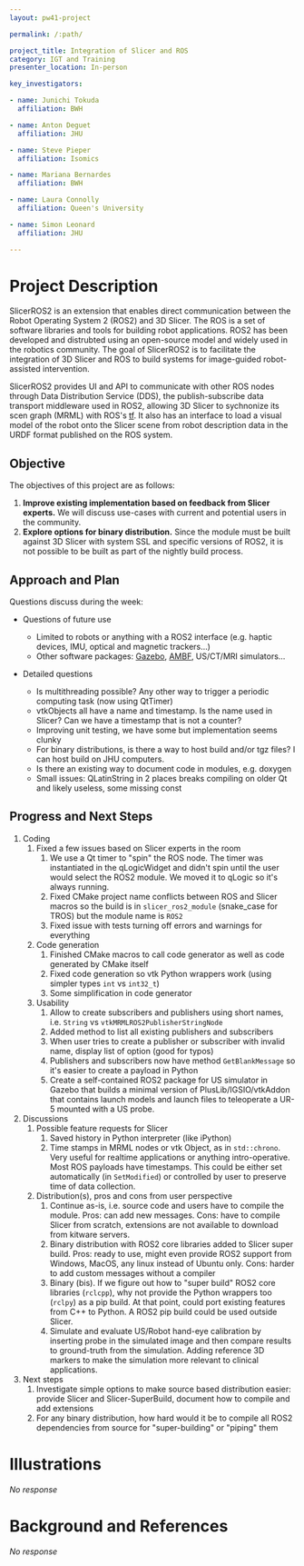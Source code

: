 ```yaml
---
layout: pw41-project

permalink: /:path/

project_title: Integration of Slicer and ROS
category: IGT and Training
presenter_location: In-person

key_investigators:

- name: Junichi Tokuda
  affiliation: BWH

- name: Anton Deguet
  affiliation: JHU

- name: Steve Pieper
  affiliation: Isomics

- name: Mariana Bernardes
  affiliation: BWH

- name: Laura Connolly
  affiliation: Queen's University

- name: Simon Leonard
  affiliation: JHU

---
```


# Project Description

SlicerROS2 is an extension that enables direct communication between the Robot Operating System 2 (ROS2) and 3D Slicer. The ROS is a set of software libraries and tools for building robot applications. ROS2 has been developed and distrubted using an open-source model and widely used in the robotics community. The goal of SlicerROS2 is to facilitate the integration of 3D Slicer and ROS to build systems for image-guided robot-assisted intervention. 

SlicerROS2 provides UI and API to communicate with other ROS nodes through Data Distribution Service (DDS), the publish-subscribe data transport middleware used in ROS2, allowing 3D Slicer to sychnonize its scen graph (MRML) with ROS's [tf](https://wiki.ros.org/tf2). It also has an interface to load a visual model of the robot onto the Slicer scene from robot description data in the URDF format published on the ROS system. 

## Objective

The objectives of this project are as follows:
1. **Improve existing implementation based on feedback from Slicer experts.** We will discuss use-cases with current and potential users in the community.
2. **Explore options for binary distribution.** Since the module must be built against 3D Slicer with system SSL and specific versions of ROS2, it is not possible to be built as part of the nightly build process.


## Approach and Plan

Questions discuss during the week:
- Questions of future use
  - Limited to robots or anything with a ROS2 interface (e.g. haptic devices, IMU, optical and magnetic trackers…)
  - Other software packages: [Gazebo](https://gazebosim.org/home), [AMBF](https://github.com/WPI-AIM/ambf), US/CT/MRI simulators…

- Detailed questions
  - Is multithreading possible?  Any other way to trigger a periodic computing task (now using QtTimer)
  - vtkObjects all have a name and timestamp.  Is the name used in Slicer?  Can we have a timestamp that is not a counter?
  - Improving unit testing, we have some but implementation seems clunky
  - For binary distributions, is there a way to host build and/or tgz files?  I can host build on JHU computers.
  - Is there an existing way to document code in modules, e.g. doxygen
  - Small issues: QLatinString in 2 places breaks compiling on older Qt and likely useless, some missing const


## Progress and Next Steps

<!-- Update this section as you make progress, describing of what you have ACTUALLY DONE.
     If there are specific steps that you could not complete then you can describe them here, too. -->

1. Coding
   1. Fixed a few issues based on Slicer experts in the room
      1. We use a Qt timer to "spin" the ROS node.  The timer was instantiated in the qLogicWidget and didn't spin until the user would select the ROS2 module.  We moved it to qLogic so it's always running.
      1. Fixed CMake project name conflicts between ROS and Slicer macros so the build is in `slicer_ros2_module` (snake_case for TROS) but the module name is `ROS2`
      1. Fixed issue with tests turning off errors and warnings for everything
   1. Code generation
      1. Finished CMake macros to call code generator as well as code generated by CMake itself
      1. Fixed code generation so vtk Python wrappers work (using simpler types `int` vs `int32_t`)
      1. Some simplification in code generator
   1. Usability
      1. Allow to create subscribers and publishers using short names, i.e. `String` vs `vtkMRMLROS2PublisherStringNode`
      1. Added method to list all existing publishers and subscribers
      1. When user tries to create a publisher or subscriber with invalid name, display list of option (good for typos)
      1. Publishers and subscribers now have method `GetBlankMessage` so it's easier to create a payload in Python
      1. Create a self-contained ROS2 package for US simulator in Gazebo that builds a minimal version of PlusLib/IGSIO/vtkAddon that contains launch models and launch files to teleoperate a UR-5 mounted with a US probe. 
1. Discussions
   1. Possible feature requests for Slicer
      1. Saved history in Python interpreter (like iPython)
      1. Time stamps in MRML nodes or vtk Object, as in `std::chrono`.  Very useful for realtime applications or anything intro-operative.  Most ROS payloads have timestamps.  This could be either set automatically (in `SetModified`) or controlled by user to preserve time of data collection.
   1. Distribution(s), pros and cons from user perspective
      1. Continue as-is, i.e. source code and users have to compile the module.  Pros: can add new messages.  Cons: have to compile Slicer from scratch, extensions are not available to download from kitware servers.
      1. Binary distribution with ROS2 core libraries added to Slicer super build.  Pros: ready to use, might even provide ROS2 support from Windows, MacOS, any linux instead of Ubuntu only.  Cons: harder to add custom messages without a compiler
      1. Binary (bis).  If we figure out how to "super build" ROS2 core libraries (`rclcpp`), why not provide the Python wrappers too (`rclpy`) as a pip build.  At that point, could port existing features from C++ to Python.  A ROS2 pip build could be used outside Slicer.
      1. Simulate and evaluate US/Robot hand-eye calibration by inserting probe in the simulated image and then compare results to ground-truth from the simulation. Adding reference 3D markers to make the simulation more relevant to clinical applications.
1. Next steps
   1. Investigate simple options to make source based distribution easier: provide Slicer and Slicer-SuperBuild, document how to compile and add extensions
   1. For any binary distribution, how hard would it be to compile all ROS2 dependencies from source for "super-building" or "piping" them
      
# Illustrations

<!-- Add pictures and links to videos that demonstrate what has been accomplished. -->


_No response_



# Background and References

<!-- If you developed any software, include link to the source code repository.
     If possible, also add links to sample data, and to any relevant publications. -->


_No response_

